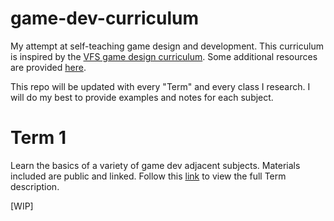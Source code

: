 # game-dev-curriculum
My attempt at self-teaching game design and development.
This curriculum is inspired by the [VFS game design curriculum](https://vfs.edu/programs/game-design/curriculum).
Some additional resources are provided [here](./additional_links.md).

This repo will be updated with every "Term" and every class I research.
I will do my best to provide examples and notes for each subject.

# Term 1

Learn the basics of a variety of game dev adjacent subjects. Materials included are public and linked.
Follow this [link](./term_1/README.md) to view the full Term description.

[WIP]